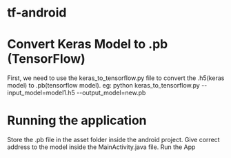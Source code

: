 # tf-android

# Convert Keras Model to .pb (TensorFlow)
First, we need to use the keras_to_tensorflow.py file to convert the .h5(keras model) to .pb(tensorflow model).
eg: python keras_to_tensorflow.py --input_model=model1.h5 --output_model=new.pb

# Running the application
Store the .pb file in the asset folder inside the android project.
Give correct address to the model inside the MainActivity.java file.
Run the App
